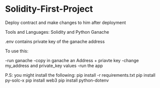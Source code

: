 # Solidity-First-Project
Deploy contract and make changes to him after deployment

Tools and Languages:
Solidity and Python
Ganache

.env contains private key of the ganache address

To use this:

-run ganache
-copy in ganache an Address + priavte key
-change my_address and private_key values
-run the app

P.S: you might install the following:
pip install -r requirements.txt
pip install py-solc-x
pip install web3
pip install python-dotenv 
